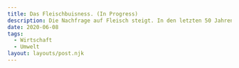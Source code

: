 ```yaml
---
title: Das Fleischbuisness. (In Progress)
description: Die Nachfrage auf Fleisch steigt. In den letzten 50 Jahren hat sich die Produktion knapp vervierfacht, jedoch nahm die Bevölkerungszahl ebenfalls stetig zu. Was hat dies für Auswirkungen und wie können wir damit in der Zukunft umgehen?  
date: 2020-06-08
tags:
  - Wirtschaft
  - Umwelt
layout: layouts/post.njk
---
```

